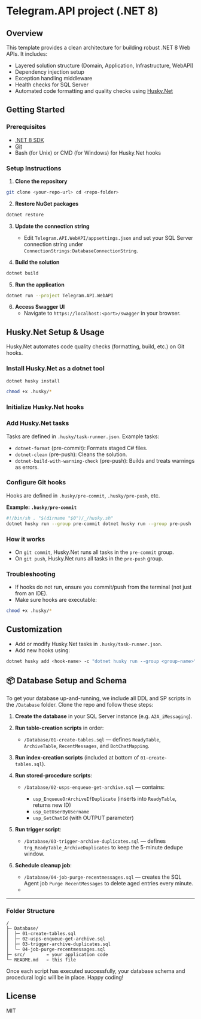 ﻿# Telegram.API project (.NET 8)

## Overview

This template provides a clean architecture for building robust .NET 8 Web APIs. It includes:
- Layered solution structure (Domain, Application, Infrastructure, WebAPI)
- Dependency injection setup
- Exception handling middleware
- Health checks for SQL Server
- Automated code formatting and quality checks using [Husky.Net](https://github.com/alirezanet/Husky.Net)

## Getting Started

### Prerequisites

- [.NET 8 SDK](https://dotnet.microsoft.com/download/dotnet/8.0)
- [Git](https://git-scm.com/)
- Bash (for Unix) or CMD (for Windows) for Husky.Net hooks

### Setup Instructions

1. **Clone the repository**
```bash
git clone <your-repo-url> cd <repo-folder>
```
2. **Restore NuGet packages**
```bash
dotnet restore
```
3. **Update the connection string**
   - Edit `Telegram.API.WebAPI/appsettings.json` and set your SQL Server connection string under `ConnectionStrings:DatabaseConnectionString`.

4. **Build the solution**
```bash
dotnet build
```
5. **Run the application**
```bash
dotnet run --project Telegram.API.WebAPI
```
6. **Access Swagger UI**
   - Navigate to `https://localhost:<port>/swagger` in your browser.

## Husky.Net Setup & Usage

Husky.Net automates code quality checks (formatting, build, etc.) on Git hooks.

### Install Husky.Net as a dotnet tool
```bash
dotnet husky install

chmod +x .husky/*
```
### Initialize Husky.Net hooks

### Add Husky.Net tasks

Tasks are defined in `.husky/task-runner.json`. Example tasks:
- `dotnet-format` (pre-commit): Formats staged C# files.
- `dotnet-clean` (pre-push): Cleans the solution.
- `dotnet-build-with-warning-check` (pre-push): Builds and treats warnings as errors.

### Configure Git hooks

Hooks are defined in `.husky/pre-commit`, `.husky/pre-push`, etc.

**Example: `.husky/pre-commit`**
```bash
#!/bin/sh . "$(dirname "$0")/_/husky.sh"
dotnet husky run --group pre-commit dotnet husky run --group pre-push
```

### How it works

- On `git commit`, Husky.Net runs all tasks in the `pre-commit` group.
- On `git push`, Husky.Net runs all tasks in the `pre-push` group.

### Troubleshooting

- If hooks do not run, ensure you commit/push from the terminal (not just from an IDE).
- Make sure hooks are executable:
```bash
chmod +x .husky/*
```


## Customization

- Add or modify Husky.Net tasks in `.husky/task-runner.json`.
- Add new hooks using:
```bash
dotnet husky add <hook-name> -c "dotnet husky run --group <group-name>"
```

## 📦 Database Setup and Schema

To get your database up-and-running, we include all DDL and SP scripts in the `/Database` folder. Clone the repo and follow these steps:

1. **Create the database** in your SQL Server instance (e.g. `A2A_iMessaging`).
2. **Run table-creation scripts** in order:

   * `/Database/01-create-tables.sql` — defines `ReadyTable`, `ArchiveTable`, `RecentMessages`, and `BotChatMapping`.
3. **Run index-creation scripts** (included at bottom of `01-create-tables.sql`).
4. **Run stored-procedure scripts**:

   * `/Database/02-usps-enqueue-get-archive.sql` — contains:

     * `usp_EnqueueOrArchiveIfDuplicate` (inserts into `ReadyTable`, returns new ID)
     * `usp_GetUserByUsername`
     * `usp_GetChatId` (with OUTPUT parameter)
5. **Run trigger script**:

   * `/Database/03-trigger-archive-duplicates.sql` — defines `trg_ReadyTable_ArchiveDuplicates` to keep the 5-minute dedupe window.
6. **Schedule cleanup job**:

   * `/Database/04-job-purge-recentmessages.sql` — creates the SQL Agent job `Purge RecentMessages` to delete aged entries every minute.
   * 
---

### Folder Structure

```
/  
├─ Database/
│  ├─ 01-create-tables.sql
│  ├─ 02-usps-enqueue-get-archive.sql
│  ├─ 03-trigger-archive-duplicates.sql
│  └─ 04-job-purge-recentmessages.sql
├─ src/        ← your application code
└─ README.md   ← this file
```

Once each script has executed successfully, your database schema and procedural logic will be in place.  Happy coding!


## License
MIT
